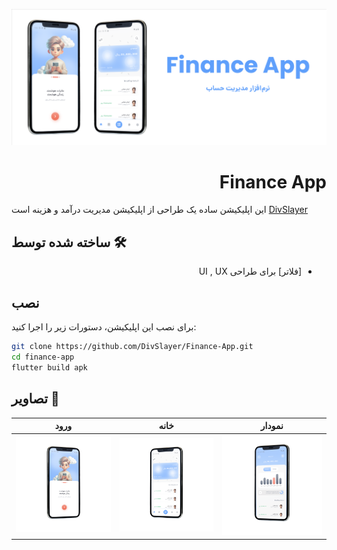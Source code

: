 
![alt-text](images/banner-big.png "Header Card")

<div style="text-align: right;">
<h1>Finance App</h1>
</div>

این اپلیکیشن ساده یک طراحی از اپلیکیشن مدیریت درآمد و هزینه است  [DivSlayer](https://DivSlayer.github.io)


## ساخته شده توسط 🛠
<div style="text-align: right;direction:rtl">
    <ul>
        <li>[فلاتر] برای طراحی UI , UX</li>
    </ul>
</div>

## نصب
برای نصب این اپلیکیشن، دستورات زیر را اجرا کنید:

```bash
git clone https://github.com/DivSlayer/Finance-App.git
cd finance-app
flutter build apk
```

## تصاویر 📸
| ورود | خانه | نمودار |
|----------------------|----------------------|----------------------|
|<img src="images/mockup-2.png" style="width:100%">|<img src="images/mockup-1.png" style="width:100%">|<img src="images/mockup-3.png" style="width:100%">|



